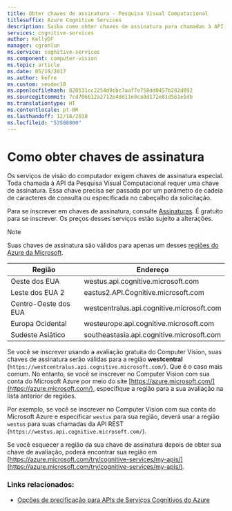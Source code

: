 ```yaml
---
title: Obter chaves de assinatura - Pesquisa Visual Computacional
titlesuffix: Azure Cognitive Services
description: Saiba como obter chaves de assinatura para chamadas à API do Computer Vision no Azure Cognitive Services.
services: cognitive-services
author: KellyDF
manager: cgronlun
ms.service: cognitive-services
ms.component: computer-vision
ms.topic: article
ms.date: 05/19/2017
ms.author: kefre
ms.custom: seodec18
ms.openlocfilehash: 820531cc2254d9cbc7aaf7e758dd0457b282d892
ms.sourcegitcommit: 7cd706612a2712e4dd11e8ca8d172e81d561e1db
ms.translationtype: HT
ms.contentlocale: pt-BR
ms.lasthandoff: 12/18/2018
ms.locfileid: "53580800"
---
```

# <a name="how-to-obtain-subscription-keys"></a>Como obter chaves de assinatura

Os serviços de visão do computador exigem chaves de assinatura especial. Toda chamada à API da Pesquisa Visual Computacional requer uma chave de assinatura. Essa chave precisa ser passada por um parâmetro de cadeia de caracteres de consulta ou especificada no cabeçalho da solicitação.

Para se inscrever em chaves de assinatura, consulte [Assinaturas](https://azure.microsoft.com/try/cognitive-services/). É gratuito para se inscrever. Os preços desses serviços estão sujeito a alterações.

>[!NOTE]
Suas chaves de assinatura são válidos para apenas um desses [regiões do Azure da Microsoft](https://azure.microsoft.com/regions/). 

| Região | Endereço |
|---|---|
| Oeste dos EUA | westus.api.cognitive.microsoft.com |
| Leste dos EUA 2 | eastus2.API.Cognitive.microsoft.com |
| Centro-Oeste dos EUA | westcentralus.api.cognitive.microsoft.com |
| Europa Ocidental | westeurope.api.cognitive.microsoft.com |
| Sudeste Asiático | southeastasia.api.cognitive.microsoft.com |

Se você se inscrever usando a avaliação gratuita do Computer Vision, suas chaves de assinatura serão válidas para a região **westcentral** (`https://westcentralus.api.cognitive.microsoft.com/`). Que é o caso mais comum. No entanto, se você se inscrever no Computer Vision com sua conta do Microsoft Azure por meio do site [https://azure.microsoft.com/](https://azure.microsoft.com/), especifique a região para a sua avaliação na lista anterior de regiões.

Por exemplo, se você se inscrever no Computer Vision com sua conta do Microsoft Azure e especificar `westus` para sua região, deverá usar a região `westus` para suas chamadas da API REST (`https://westus.api.cognitive.microsoft.com/`).

Se você esquecer a região da sua chave de assinatura depois de obter sua chave de avaliação, poderá encontrar sua região em [https://azure.microsoft.com/try/cognitive-services/my-apis/](https://azure.microsoft.com/try/cognitive-services/my-apis/).

### <a name="related-links"></a>Links relacionados:

* [Opções de precificação para APIs de Serviços Cognitivos do Azure](https://azure.microsoft.com/pricing/details/cognitive-services/)
